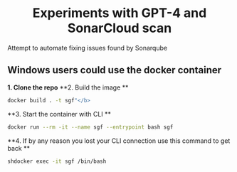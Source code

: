 <div align="center">
  <h1>Experiments with GPT-4 and SonarCloud scan</h1>
</div>

<div>
	Attempt to automate fixing issues found by Sonarqube
</div>

## Windows users could use the docker container
**1. Clone the repo**
**2. Build the image **
```sh
docker build . -t sgf"</b>
```
**3. Start the container with CLI **
```sh
docker run --rm -it --name sgf --entrypoint bash sgf
```
**4. If by any reason you lost your CLI connection use this command to get back **
```sh
shdocker exec -it sgf /bin/bash
```

